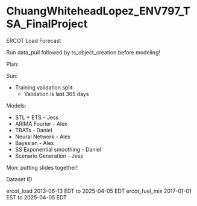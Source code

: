 # ChuangWhiteheadLopez_ENV797_TSA_FinalProject
ERCOT Load Forecast

Run data_pull followed by ts_object_creation before modeling!

Plan:

Sun:
- Training validation split
  - Validation is last 365 days

Models:
- STL + ETS - Jess
- ARIMA Fourier - Alex
- TBATs - Daniel
- Neural Network - Alex
- Bayesian - Alex
- SS Exponential smoothing - Daniel
- Scenario Generation - Jess

Mon: putting slides together!

Dataset ID

ercot_load 2013-06-13 EDT to 2025-04-05 EDT
ercot_fuel_mix 2017-01-01 EST to 2025-04-05 EDT
